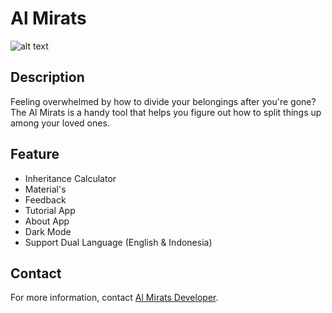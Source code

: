 <h1><b>Al Mirats</b></h1>

![alt text](https://github.com/ryhanhxx/Al-Mirats/blob/master/app/screenshot/AlMiratsThumbnail.png)

<h2>Description</h2>
<p>Feeling overwhelmed by how to divide your belongings after you're gone?  The Al Mirats is a handy tool that helps you figure out how to split things up among your loved ones.</p>

<h2>Feature</h2>
<ul>
    <li>Inheritance Calculator</li>
    <li>Material's </li>
    <li>Feedback </li>
    <li>Tutorial App</li>
    <li>About App</li>
    <li>Dark Mode</li>
    <li>Support Dual Language (English & Indonesia)</li>
</ul>

<h2>Contact</h2>
<p>For more information, contact <a href="mailto:almiratsdev@gmail.com">Al Mirats Developer</a>.</p>

